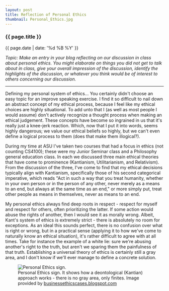```yaml
---
layout: post
title: Reflection of Personal Ethics
thumbnail: Personal_Ethics.jpg
---
```


### {{ page.title }}

<p class="meta"> {{ page.date | date: '%d %B %Y' }}</p>

<i>Topic: Make an entry in your blog reflecting on our discussion in class about personal ethics.  You might elaborate on things you did not get to talk about in class, give your overall impression of the discussion, identify the highlights of the discussion, or whatever you think would be of interest to others concerning our discussion.
</i>

<hr>

Defining my personal system of ethics... You certainly didn't choose an easy topic for an improve speaking exercise. I find it so difficult to nail down an
abstract concept of my ethical process, because I feel like my ethical choices are highly situational. To add unto that I (as well as most people I would assume)
don't actively recognize a thought process when making an ethical judgement. These concepts have become so ingrained in us that it's really just a knee-jerk
reaction. Which, now that I put it into words, seems highly dangerous; we value our ethical beliefs so highly, but we can't even define a logical process to them
(does that make them illogical?).

During my time at ASU I've taken two courses that had a focus in ethics (not counting CS4100); these were my Junior Seminar class and a Philosophy general education
class. In each we discussed three main ethical theories that have come to prominence (Kantianism, Utilitarianism, and Relativism). From the discussion of the three,
I've come to find that my ethical decisions typically align with Kantianism, specifically those of his second categorical imperative, which reads "Act in such a way 
that you treat humanity, whether in your own person or in the person of any other, never merely as a means to an end, but always at the same time as an end," or more
simply put, treat other people as means in themselves, never as means to an end. 

My personal ethics always find deep roots in respect - respect for myself and respect for others, often prioritizing the latter. If some action would abuse the
rights of another, then I would see it as morally wrong. Albeit, Kant's system of ethics is extremely strict - there is absolutely no room for exceptions. As an ideal this
sounds perfect, there is no confusion over what is right or wrong, but in a practical sense (applying it to how we've come to naturally know an ethical situation), 
it's rather difficult to agree with at all times. Take for instance the example of a white lie: sure we're abusing another's right to the truth, but aren't we sparing
them the painfulness of that truth. Establishing a universal theory of ethics is certainly still a gray area, and I don't know if we'll ever manage to define a concrete solution.

<figure>
    <img alt="Personal Ethics sign." src="{{site.baseurl}}/img/blog_pics/Personal_Ethics.jpg">
    <figcaption>Personal Ethics sign. It shows how a deontological (Kantian) approach works - there is no gray area, only finites. Image provided by
    <a href="http://businessethicscases.blogspot.com/2015/11/at-unlimited-data-or-unlimited-profits.html">businessethicscases.blogspot.com</a></figcaption>
</figure>
